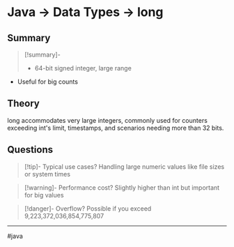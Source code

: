 # Java -> Data Types -> long
## Summary
> [!summary]-
> - 64-bit signed integer, large range
- Useful for big counts

## Theory
long accommodates very large integers, commonly used for counters exceeding int's limit, timestamps, and scenarios needing more than 32 bits.

## Questions
> [!tip]- Typical use cases?
> Handling large numeric values like file sizes or system times

> [!warning]- Performance cost?
> Slightly higher than int but important for big values

> [!danger]- Overflow?
> Possible if you exceed 9,223,372,036,854,775,807
- - - 
#java 